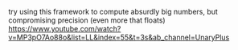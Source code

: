 
try using this framework to compute absurdly big numbers, but compromising precision (even more that floats)
https://www.youtube.com/watch?v=MP3pO7Ao88o&list=LL&index=55&t=3s&ab_channel=UnaryPlus